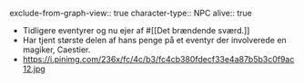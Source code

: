 exclude-from-graph-view:: true
character-type:: NPC
alive:: true

- Tidligere eventyrer og nu ejer af #[[Det brændende sværd.]]
- Har tjent største delen af hans penge på et eventyr der involverede en magiker, Caestier.
- https://i.pinimg.com/236x/fc/4c/b3/fc4cb380fdecf33e4a87b5b3c0f9ac12.jpg